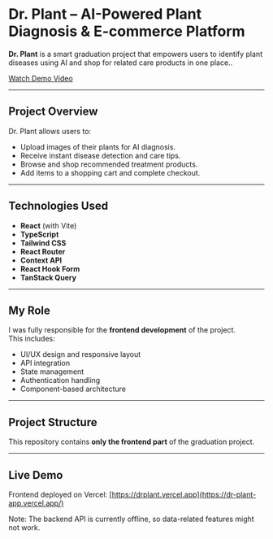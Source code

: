 # Dr. Plant – AI-Powered Plant Diagnosis & E-commerce Platform

**Dr. Plant** is a smart graduation project that empowers users to identify plant diseases using AI and shop for related care products in one place..

 [Watch Demo Video](https://drive.google.com/file/d/1FXfCEkJ4SlKTN61Cz4xE6mldJLVQdoRM/view?usp=sharing)

---

##  Project Overview

Dr. Plant allows users to:
-  Upload images of their plants for AI diagnosis.
-  Receive instant disease detection and care tips.
-  Browse and shop recommended treatment products.
-  Add items to a shopping cart and complete checkout.

---

##  Technologies Used

- **React** (with Vite)
- **TypeScript**
- **Tailwind CSS**
- **React Router**
- **Context API**
- **React Hook Form**
- **TanStack Query**

---

##  My Role

I was fully responsible for the **frontend development** of the project.  
This includes:
- UI/UX design and responsive layout
- API integration
- State management
- Authentication handling
- Component-based architecture

---

##  Project Structure

This repository contains **only the frontend part** of the graduation project.

---
## Live Demo
Frontend deployed on Vercel:
 [https://drplant.vercel.app](https://dr-plant-app.vercel.app/)

 Note: The backend API is currently offline, so data-related features might not work.





